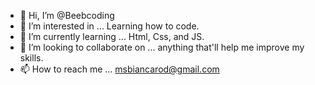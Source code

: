 - 👋 Hi, I’m @Beebcoding
- 👀 I’m interested in ... Learning how to code.
- 🌱 I’m currently learning ... Html, Css, and JS.
- 💞️ I’m looking to collaborate on ... anything that'll help me improve my skills.
- 📫 How to reach me ... msbiancarod@gmail.com

<!---
Beebcoding/Beebcoding is a ✨ special ✨ repository because its `README.md` (this file) appears on your GitHub profile.
You can click the Preview link to take a look at your changes.
--->
